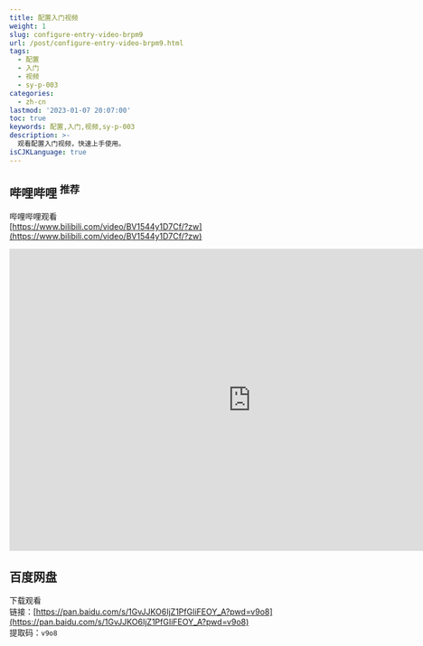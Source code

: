 ```yaml
---
title: 配置入门视频
weight: 1
slug: configure-entry-video-brpm9
url: /post/configure-entry-video-brpm9.html
tags:
  - 配置
  - 入门
  - 视频
  - sy-p-003
categories:
  - zh-cn
lastmod: '2023-01-07 20:07:00'
toc: true
keywords: 配置,入门,视频,sy-p-003
description: >-
  观看配置入门视频，快速上手使用。
isCJKLanguage: true
---
```


## 哔哩哔哩 <sup>推荐</sup>

哔哩哔哩观看  
[https://www.bilibili.com/video/BV1544y1D7Cf/?zw](https://www.bilibili.com/video/BV1544y1D7Cf/?zw)

<iframe src="https://player.bilibili.com/player.html?aid=988042886&amp;bvid=BV1544y1D7Cf&amp;cid=904134673&amp;page=1" data-src="//player.bilibili.com/player.html?aid=988042886&amp;bvid=BV1544y1D7Cf&amp;cid=904134673&amp;page=1" scrolling="no" border="0" frameborder="no" framespacing="0" allowfullscreen="true" style="width: 854px; height: 535px;"></iframe>

## 百度网盘

下载观看  
链接：[https://pan.baidu.com/s/1GvJJKO6IjZ1PfGIiFEOY_A?pwd=v9o8](https://pan.baidu.com/s/1GvJJKO6IjZ1PfGIiFEOY_A?pwd=v9o8)  
提取码：`v9o8`​

  

‍
